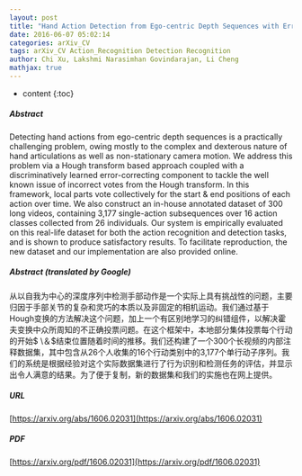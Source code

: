 ```yaml
---
layout: post
title: "Hand Action Detection from Ego-centric Depth Sequences with Error-correcting Hough Transform"
date: 2016-06-07 05:02:14
categories: arXiv_CV
tags: arXiv_CV Action_Recognition Detection Recognition
author: Chi Xu, Lakshmi Narasimhan Govindarajan, Li Cheng
mathjax: true
---
```


* content
{:toc}

##### Abstract
Detecting hand actions from ego-centric depth sequences is a practically challenging problem, owing mostly to the complex and dexterous nature of hand articulations as well as non-stationary camera motion. We address this problem via a Hough transform based approach coupled with a discriminatively learned error-correcting component to tackle the well known issue of incorrect votes from the Hough transform. In this framework, local parts vote collectively for the start $\&$ end positions of each action over time. We also construct an in-house annotated dataset of 300 long videos, containing 3,177 single-action subsequences over 16 action classes collected from 26 individuals. Our system is empirically evaluated on this real-life dataset for both the action recognition and detection tasks, and is shown to produce satisfactory results. To facilitate reproduction, the new dataset and our implementation are also provided online.

##### Abstract (translated by Google)
从以自我为中心的深度序列中检测手部动作是一个实际上具有挑战性的问题，主要归因于手部关节的复杂和灵巧的本质以及非固定的相机运动。我们通过基于Hough变换的方法解决这个问题，加上一个有区别地学习的纠错组件，以解决霍夫变换中众所周知的不正确投票问题。在这个框架中，本地部分集体投票每个行动的开始$ \＆$结束位置随着时间的推移。我们还构建了一个300个长视频的内部注释数据集，其中包含从26个人收集的16个行动类别中的3,177个单行动子序列。我们的系统是根据经验对这个实际数据集进行了行为识别和检测任务的评估，并显示出令人满意的结果。为了便于复制，新的数据集和我们的实施也在网上提供。

##### URL
[https://arxiv.org/abs/1606.02031](https://arxiv.org/abs/1606.02031)

##### PDF
[https://arxiv.org/pdf/1606.02031](https://arxiv.org/pdf/1606.02031)

